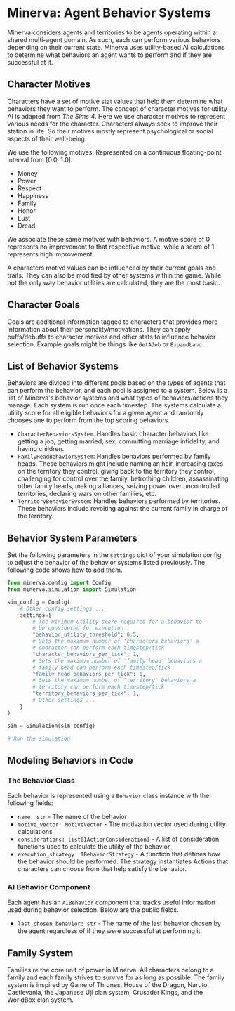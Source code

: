 # Minerva: Agent Behavior Systems

Minerva considers agents and territories to be agents operating within a shared multi-agent domain. As such, each can
perform various behaviors depending on their current state. Minerva uses utility-based AI calculations to determine what
behaviors an agent wants to perform and if they are successful at it.

## Character Motives

Characters have a set of motive stat values that help them determine what behaviors they want to perform. The concept of
character motives for utility AI is adapted from *The Sims 4*. Here we use character motives to represent various needs
for the character. Characters always seek to improve their station in life. So their motives mostly represent
psychological or social aspects of their well-being.

We use the following motives. Represented on a continuous floating-point interval from [0.0, 1.0].

- Money
- Power
- Respect
- Happiness
- Family
- Honor
- Lust
- Dread

We associate these same motives with behaviors. A motive score of 0 represents no improvement to that respective motive,
while a score of 1 represents high improvement.

A characters motive values can be influenced by their current goals and traits. They can also be modified by other
systems within the game. While not the only way behavior utilities are calculated, they are the most basic.

## Character Goals

Goals are additional information tagged to characters that provides more information about their
personality/motivations. They can apply buffs/debuffs to character motives and other stats to influence behavior
selection. Example goals might be things like `GetAJob` or `ExpandLand`.

## List of Behavior Systems

Behaviors are divided into different pools based on the types of agents that can perform the behavior, and each pool is
assigned to a system. Below is a list of Minerva's behavior systems and what types of behaviors/actions they manage.
Each system is run once each timestep. The systems calculate a utility score for all eligible behaviors for a given
agent and randomly chooses one to perform from the top scoring behaviors.

- `CharacterBehaviorsSystem`: Handles basic character behaviors like getting a job, getting married, sex, committing
  marriage infidelity, and having children.
- `FamilyHeadBehaviorSystem`: Handles behaviors performed by family heads. These behaviors might include naming an heir,
  increasing taxes on the territory they control, giving back to the territory they control, challenging for control
  over the family, betrothing children, assassinating other family heads, making alliances, seizing power over
  uncontrolled territories, declaring wars on other families, etc.
- `TerritoryBehaviorSystem`: Handles behaviors performed by territories. These behaviors include revolting against the
  current family in charge of the territory.

## Behavior System Parameters

Set the following parameters in the `settings` dict of your simulation config to adjust the behavior of the behavior
systems listed previously. The following code shows how to add them.

```python
from minerva.config import Config
from minerva.simulation import Simulation

sim_config = Config(
    # Other config settings ...
    settings={
        # The minimum utility score required for a behavior to
        # be considered for execution
        "behavior_utility_threshold": 0.5,
        # Sets the maximum number of 'characters behaviors' a
        # character can perform each timestep/tick
        "character_behaviors_per_tick": 1,
        # Sets the maximum number of 'family head' behaviors a
        # family head can perform each timestep/tick
        "family_head_behaviors_per_tick": 1,
        # Sets the maximum number of 'territory' behaviors a
        # territory can perform each timestep/tick
        "territory_behaviors_per_tick": 1,
        # Other settings ...
    }
)

sim = Simulation(sim_config)

# Run the simulation
```

## Modeling Behaviors in Code

### The Behavior Class

Each behavior is represented using a `Behavior` class instance with the following fields:

- `name: str` - The name of the behavior
- `motive_vector: MotiveVector` - The motivation vector used during utility calculations
- `considerations: list[IActionConsideration]` - A list of consideration functions used to calculate the utility of the
  behavior
- `execution_strategy: IBehaviorStrategy` - A function that defines how the behavior should be performed. The strategy
  instantiates Actions that characters can choose from that help satisfy the behavior.

### AI Behavior Component

Each agent has an `AIBehavior` component that tracks useful information used during behavior selection. Below are the
public fields.

- `last_chosen_behavior: str` - The name of the last behavior chosen by the agent regardless of if they were successful
  at performing it.

## Family System

Families re the core unit of power in Minerva. All characters belong to a family and each family strives to survive for
as long as possible. The family system is inspired by Game of Thrones, House of the Dragon, Naruto, Castlevania, the
Japanese Uji clan system, Crusader Kings, and the WorldBox clan system.
